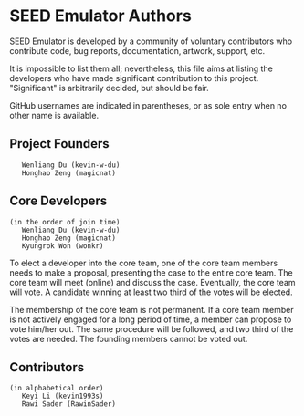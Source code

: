 # SEED Emulator Authors

SEED Emulator is developed by a community of voluntary contributors who
contribute code, bug reports, documentation, artwork, support, etc.

It is impossible to list them all; nevertheless, this file aims at listing
the developers who have made significant contribution to this project.
"Significant" is arbitrarily decided, but should be fair.

GitHub usernames are indicated in parentheses, or as sole entry when no other
name is available.

## Project Founders
```
   Wenliang Du (kevin-w-du)
   Honghao Zeng (magicnat)
```

## Core Developers
```
(in the order of join time)
   Wenliang Du (kevin-w-du)
   Honghao Zeng (magicnat)
   Kyungrok Won (wonkr)
```

To elect a developer into the core team, one of the core team members needs to
make a proposal, presenting the case to the entire core team. The core team
will meet (online) and discuss the case. Eventually, the core team will vote. A
candidate winning at least two third of the votes will be elected. 

The membership of the core team
is not permanent. If a core team member is not actively engaged for a long
period of time, a member can propose to vote him/her out. The same procedure
will be followed, and two third of the votes are needed. 
The founding members cannot be voted out.


## Contributors
```
(in alphabetical order)
   Keyi Li (kevin1993s)
   Rawi Sader (RawinSader)
```

